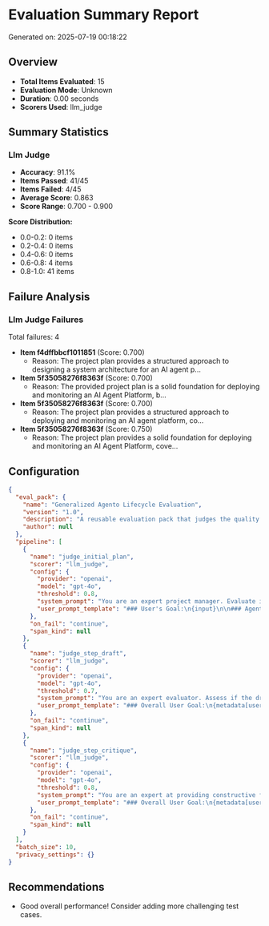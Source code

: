 # Evaluation Summary Report

Generated on: 2025-07-19 00:18:22

## Overview

- **Total Items Evaluated**: 15
- **Evaluation Mode**: Unknown
- **Duration**: 0.00 seconds
- **Scorers Used**: llm_judge

## Summary Statistics

### Llm Judge

- **Accuracy**: 91.1%
- **Items Passed**: 41/45
- **Items Failed**: 4/45
- **Average Score**: 0.863
- **Score Range**: 0.700 - 0.900

**Score Distribution:**
  - 0.0-0.2: 0 items
  - 0.2-0.4: 0 items
  - 0.4-0.6: 0 items
  - 0.6-0.8: 4 items
  - 0.8-1.0: 41 items

## Failure Analysis

### Llm Judge Failures

Total failures: 4

- **Item f4dffbbcf1011851** (Score: 0.700)
  - Reason: The project plan provides a structured approach to designing a system architecture for an AI agent p...
- **Item 5f35058276f8363f** (Score: 0.700)
  - Reason: The provided project plan is a solid foundation for deploying and monitoring an AI Agent Platform, b...
- **Item 5f35058276f8363f** (Score: 0.700)
  - Reason: The project plan provides a structured approach to deploying and monitoring an AI agent platform, co...
- **Item 5f35058276f8363f** (Score: 0.750)
  - Reason: The project plan provides a solid foundation for deploying and monitoring an AI Agent Platform, cove...

## Configuration

```json
{
  "eval_pack": {
    "name": "Generalized Agento Lifecycle Evaluation",
    "version": "1.0",
    "description": "A reusable evaluation pack that judges the quality of each step in an Agento workflow by leveraging semantic OTEL attributes. Works on any Agento trace.\n",
    "author": null
  },
  "pipeline": [
    {
      "name": "judge_initial_plan",
      "scorer": "llm_judge",
      "config": {
        "provider": "openai",
        "model": "gpt-4o",
        "threshold": 0.8,
        "system_prompt": "You are an expert project manager. Evaluate if the provided project plan is a sound and comprehensive response to the user's goal. Return JSON with \"score\" (0-1) and \"reasoning\".\n",
        "user_prompt_template": "### User's Goal:\n{input}\n\n### Agent's Generated Plan:\n{output}\n\n### Your Task: Evaluate the plan's quality and alignment with the goal.\n"
      },
      "on_fail": "continue",
      "span_kind": null
    },
    {
      "name": "judge_step_draft",
      "scorer": "llm_judge",
      "config": {
        "provider": "openai",
        "model": "gpt-4o",
        "threshold": 0.7,
        "system_prompt": "You are an expert evaluator. Assess if the draft for step '{metadata[step_name]}' faithfully implements its instructions and criteria, considering the overall user goal. Return JSON with \"score\" and \"reasoning\".\n",
        "user_prompt_template": "### Overall User Goal:\n{metadata[user_goal]}\n\n### Instructions for '{metadata[step_name]}':\n{input}\n\n### Evaluation Criteria for this Step:\n{expected_output}\n\n### Agent's Draft for this Step:\n{output}\n\n### Your Task: Evaluate how well the draft fulfills its specific instructions.\n"
      },
      "on_fail": "continue",
      "span_kind": null
    },
    {
      "name": "judge_step_critique",
      "scorer": "llm_judge",
      "config": {
        "provider": "openai",
        "model": "gpt-4o",
        "threshold": 0.8,
        "system_prompt": "You are an expert at providing constructive feedback. Evaluate if the critique for '{metadata[step_name]}' is insightful, actionable, and likely to improve the draft to better meet the user's goal. Return JSON with \"score\" and \"reasoning\".\n",
        "user_prompt_template": "### Overall User Goal:\n{metadata[user_goal]}\n\n### Original Draft for '{metadata[step_name]}' (to be critiqued):\n{input}\n\n### Agent's Critique of the Draft:\n{output}\n\n### Your Task: Evaluate the quality of the critique. Is it valuable?"
      },
      "on_fail": "continue",
      "span_kind": null
    }
  ],
  "batch_size": 10,
  "privacy_settings": {}
}
```

## Recommendations

- Good overall performance! Consider adding more challenging test cases.